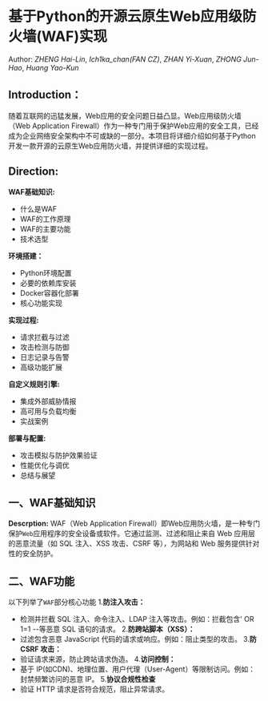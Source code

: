 # 基于Python的开源云原生Web应用级防火墙(WAF)实现

Author: *ZHENG Hai-Lin*, *Ich1ka_chan(FAN CZ)*, *ZHAN Yi-Xuan*, *ZHONG Jun-Hao*, *Huang Yao-Kun*

## Introduction：
随着互联网的迅猛发展，Web应用的安全问题日益凸显。Web应用级防火墙（Web Application Firewall）作为一种专门用于保护Web应用的安全工具，已经成为企业网络安全架构中不可或缺的一部分。本项目将详细介绍如何基于Python开发一款开源的云原生Web应用防火墙，并提供详细的实现过程。

## Direction: 
**WAF基础知识:**
- 什么是WAF
- WAF的工作原理
- WAF的主要功能
- 技术选型

**环境搭建：**
- Python环境配置
- 必要的依赖库安装
- Docker容器化部署
- 核心功能实现

**实现过程:**
- 请求拦截与过滤
- 攻击检测与防御
- 日志记录与告警
- 高级功能扩展

**自定义规则引擎:**
- 集成外部威胁情报
- 高可用与负载均衡
- 实战案例

**部署与配置:**
- 攻击模拟与防护效果验证
- 性能优化与调优
- 总结与展望

## 一、WAF基础知识
**Descrption:**
WAF（Web Application Firewall）即Web应用防火墙，是一种专门保护`Web`应用程序的安全设备或软件。它通过监测、过滤和阻止来自 Web 应用层的恶意流量（如 SQL 注入、XSS 攻击、CSRF 等），为网站和 Web 服务提供针对性的安全防护。

## 二、WAF功能
以下列举了`WAF`部分核心功能
1.**防注入攻击：**
- 检测并拦截 SQL 注入、命令注入、LDAP 注入等攻击。例如：拦截包含' OR 1=1 --等恶意 SQL 语句的请求。
2.**防跨站脚本（XSS）：**
- 过滤包含恶意 JavaScript 代码的请求或响应。例如：阻止<script>alert('XSS')</script>类型的攻击。
3.**防 CSRF 攻击：**
- 验证请求来源，防止跨站请求伪造。
4.**访问控制：**
- 基于 IP(如CDN)、地理位置、用户代理（User-Agent）等限制访问。例如：封禁频繁访问的恶意 IP。
5.**协议合规性检查**
- 验证 HTTP 请求是否符合规范，阻止异常请求。
